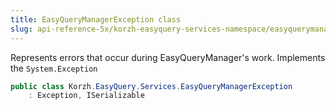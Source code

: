 ```yaml
---
title: EasyQueryManagerException class
slug: api-reference-5x/korzh-easyquery-services-namespace/easyquerymanagerexception-class
---
```


Represents errors that occur during EasyQueryManager's work.  Implements the `System.Exception`
```csharp
public class Korzh.EasyQuery.Services.EasyQueryManagerException
    : Exception, ISerializable

```